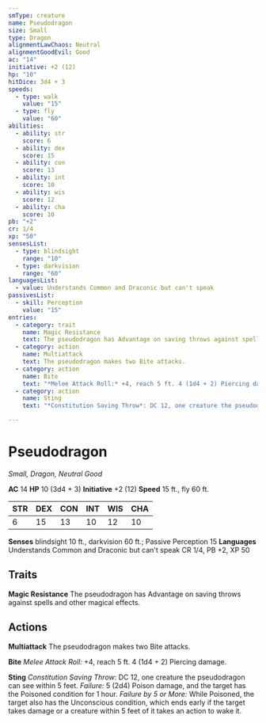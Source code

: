 ```yaml
---
smType: creature
name: Pseudodragon
size: Small
type: Dragon
alignmentLawChaos: Neutral
alignmentGoodEvil: Good
ac: "14"
initiative: +2 (12)
hp: "10"
hitDice: 3d4 + 3
speeds:
  - type: walk
    value: "15"
  - type: fly
    value: "60"
abilities:
  - ability: str
    score: 6
  - ability: dex
    score: 15
  - ability: con
    score: 13
  - ability: int
    score: 10
  - ability: wis
    score: 12
  - ability: cha
    score: 10
pb: "+2"
cr: 1/4
xp: "50"
sensesList:
  - type: blindsight
    range: "10"
  - type: darkvision
    range: "60"
languagesList:
  - value: Understands Common and Draconic but can't speak
passivesList:
  - skill: Perception
    value: "15"
entries:
  - category: trait
    name: Magic Resistance
    text: The pseudodragon has Advantage on saving throws against spells and other magical effects.
  - category: action
    name: Multiattack
    text: The pseudodragon makes two Bite attacks.
  - category: action
    name: Bite
    text: "*Melee Attack Roll:* +4, reach 5 ft. 4 (1d4 + 2) Piercing damage."
  - category: action
    name: Sting
    text: "*Constitution Saving Throw*: DC 12, one creature the pseudodragon can see within 5 feet. *Failure:*  5 (2d4) Poison damage, and the target has the Poisoned condition for 1 hour. *Failure by 5 or More:* While Poisoned, the target also has the Unconscious condition, which ends early if the target takes damage or a creature within 5 feet of it takes an action to wake it."

---
```


# Pseudodragon
*Small, Dragon, Neutral Good*

**AC** 14
**HP** 10 (3d4 + 3)
**Initiative** +2 (12)
**Speed** 15 ft., fly 60 ft.

| STR | DEX | CON | INT | WIS | CHA |
| --- | --- | --- | --- | --- | --- |
| 6 | 15 | 13 | 10 | 12 | 10 |

**Senses** blindsight 10 ft., darkvision 60 ft.; Passive Perception 15
**Languages** Understands Common and Draconic but can't speak
CR 1/4, PB +2, XP 50

## Traits

**Magic Resistance**
The pseudodragon has Advantage on saving throws against spells and other magical effects.

## Actions

**Multiattack**
The pseudodragon makes two Bite attacks.

**Bite**
*Melee Attack Roll:* +4, reach 5 ft. 4 (1d4 + 2) Piercing damage.

**Sting**
*Constitution Saving Throw*: DC 12, one creature the pseudodragon can see within 5 feet. *Failure:*  5 (2d4) Poison damage, and the target has the Poisoned condition for 1 hour. *Failure by 5 or More:* While Poisoned, the target also has the Unconscious condition, which ends early if the target takes damage or a creature within 5 feet of it takes an action to wake it.
